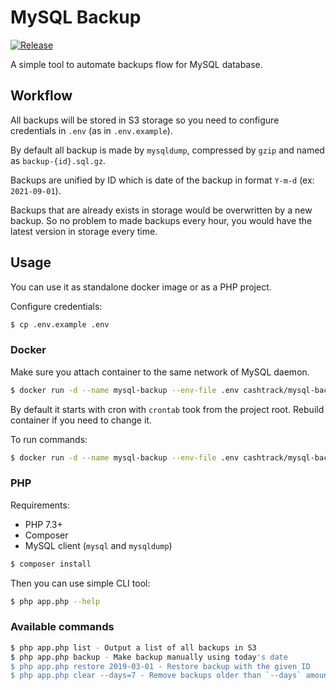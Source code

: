# MySQL Backup

[![Release](https://github.com/cash-track/mysql-backup/actions/workflows/release.yml/badge.svg)](https://github.com/cash-track/mysql-backup/actions/workflows/release.yml)

A simple tool to automate backups flow for MySQL database.

## Workflow

All backups will be stored in S3 storage so you need to configure credentials in `.env` (as in `.env.example`).

By default all backup is made by `mysqldump`, compressed by `gzip` and named as `backup-{id}.sql.gz`.

Backups are unified by ID which is date of the backup in format `Y-m-d` (ex: `2021-09-01`).

Backups that are already exists in storage would be overwritten by a new backup. So no problem to made backups every hour, you would have the latest version in storage every time.

## Usage

You can use it as standalone docker image or as a PHP project.

Configure credentials:
```bash
$ cp .env.example .env
```

### Docker

Make sure you attach container to the same network of MySQL daemon.

```bash
$ docker run -d --name mysql-backup --env-file .env cashtrack/mysql-backup:latest
```

By default it starts with cron with `crontab` took from the project root. Rebuild container if you need to change it.

To run commands:
```bash
$ docker run -d --name mysql-backup --env-file .env cashtrack/mysql-backup:latest php /app/app.php {command-with-arguments}
```

### PHP

Requirements:
- PHP 7.3+
- Composer
- MySQL client (`mysql` and `mysqldump`)

```bash
$ composer install
```

Then you can use simple CLI tool:
```bash
$ php app.php --help
```

### Available commands

```bash
$ php app.php list - Output a list of all backups in S3
$ php app.php backup - Make backup manually using today's date
$ php app.php restore 2019-03-01 - Restore backup with the given ID
$ php app.php clear --days=7 - Remove backups older than `--days` amount of days
```
